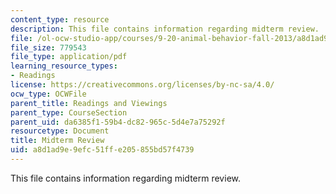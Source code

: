 ```yaml
---
content_type: resource
description: This file contains information regarding midterm review.
file: /ol-ocw-studio-app/courses/9-20-animal-behavior-fall-2013/a8d1ad9e9efc51ffe205855bd57f4739_MIT9_20F13_Mdtm_rvw_Qs.pdf
file_size: 779543
file_type: application/pdf
learning_resource_types:
- Readings
license: https://creativecommons.org/licenses/by-nc-sa/4.0/
ocw_type: OCWFile
parent_title: Readings and Viewings
parent_type: CourseSection
parent_uid: da6385f1-59b4-dc82-965c-5d4e7a75292f
resourcetype: Document
title: Midterm Review
uid: a8d1ad9e-9efc-51ff-e205-855bd57f4739
---
```

This file contains information regarding midterm review.
